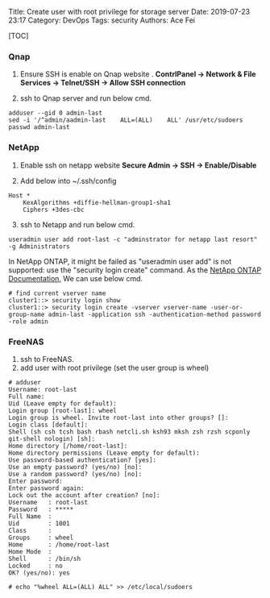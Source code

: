 Title: Create user with root privilege for storage server
Date: 2019-07-23 23:17
Category: DevOps
Tags: security
Authors: Ace Fei


[TOC]


### Qnap
1. Ensure SSH is enable on Qnap website . **ContrlPanel -> Network & File Services -> Telnet/SSH -> Allow SSH connection**

2.  ssh to Qnap server and run below cmd.

```
adduser --gid 0 admin-last
sed -i '/^admin/aadmin-last    ALL=(ALL)    ALL' /usr/etc/sudoers
passwd admin-last
```

### NetApp
1. Enable ssh on netapp website **Secure Admin ->  SSH -> Enable/Disable**

2. Add below into ~/.ssh/config
```
Host *
    KexAlgorithms +diffie-hellman-group1-sha1
    Ciphers +3des-cbc 
```

3. ssh to Netapp and run below cmd.

```
useradmin user add root-last -c "adminstrator for netapp last resort" -g Administrators
```
In NetApp ONTAP, it might be failed as "useradmin user add" is not supported: use the "security login create" command.
As the [NetApp ONTAP Documentation](https://docs.netapp.com/ontap-9/index.jsp?topic=%2Fcom.netapp.doc.dot-cm-cmpr-950%2Fsecurity__login__create.html),
We can use below cmd. 
```
# find current vserver name
cluster1::> security login show
cluster1::> security login create -vserver vserver-name -user-or-group-name admin-last -application ssh -authentication-method password -role admin
```



### FreeNAS
1. ssh to FreeNAS.
2. add user with root privilege (set the user group is wheel)
```
# adduser
Username: root-last
Full name:
Uid (Leave empty for default):
Login group [root-last]: wheel
Login group is wheel. Invite root-last into other groups? []:
Login class [default]:
Shell (sh csh tcsh bash rbash netcli.sh ksh93 mksh zsh rzsh scponly git-shell nologin) [sh]:
Home directory [/home/root-last]:
Home directory permissions (Leave empty for default):
Use password-based authentication? [yes]:
Use an empty password? (yes/no) [no]:
Use a random password? (yes/no) [no]:
Enter password:
Enter password again:
Lock out the account after creation? [no]:
Username   : root-last
Password   : *****
Full Name  :
Uid        : 1001
Class      :
Groups     : wheel
Home       : /home/root-last
Home Mode  :
Shell      : /bin/sh
Locked     : no
OK? (yes/no): yes

# echo "%wheel ALL=(ALL) ALL" >> /etc/local/sudoers
```
